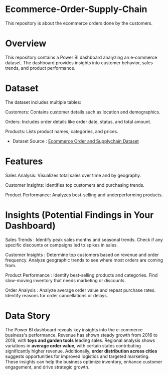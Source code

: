 # Ecommerce-Order-Supply-Chain
This repository is about the ecommerce orders done by the customers.

# Overview

This repository contains a Power BI dashboard analyzing an e-commerce dataset. The dashboard provides insights into customer behavior, sales trends, and product performance.



# Dataset

The dataset includes multiple tables:

Customers: Contains customer details such as location and demographics.

Orders: Includes order details like order date, status, and total amount.

Products: Lists product names, categories, and prices.

- Dataset Source : [Ecommerce Order and Supplychain Dataset](https://www.kaggle.com/datasets/bytadit/ecommerce-order-dataset)

# Features

Sales Analysis: Visualizes total sales over time and by geography.

Customer Insights: Identifies top customers and purchasing trends.

Product Performance: Analyzes best-selling and underperforming products.

# Insights (Potential Findings in Your Dashboard)

Sales Trends : Identify peak sales months and seasonal trends. Check if any specific discounts or campaigns led to spikes in sales.

Customer Insights : Determine top customers based on revenue and order frequency. Analyze geographic trends to see where most orders are coming from.

Product Performance : Identify best-selling products and categories. Find slow-moving inventory that needs marketing or discounts.

Order Analysis : Analyze average order value and repeat purchase rates. Identify reasons for order cancellations or delays.

# Data Story

The Power BI dashboard reveals key insights into the e-commerce business's performance. Revenue has shown steady growth from 2016 to 2018, with **toys and garden tools** leading sales. Regional analysis shows variations in **average order value**, with certain states contributing significantly higher revenue. Additionally, **order distribution across cities** suggests opportunities for improved logistics and targeted marketing. These insights can help the business optimize inventory, enhance customer engagement, and drive strategic growth.






